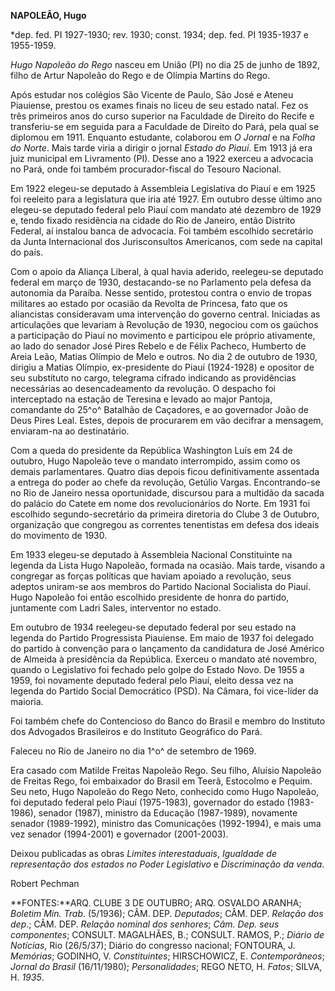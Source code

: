 **NAPOLEÃO, Hugo**

\*dep. fed. PI 1927-1930; rev. 1930; const. 1934; dep. fed. PI 1935-1937
e 1955-1959.

*Hugo Napoleão do Rego* nasceu em União (PI) no dia 25 de junho de 1892,
filho de Artur Napoleão do Rego e de Olímpia Martins do Rego.

Após estudar nos colégios São Vicente de Paulo, São José e Ateneu
Piauiense, prestou os exames finais no liceu de seu estado natal. Fez os
três primeiros anos do curso superior na Faculdade de Direito do Recife
e transferiu-se em seguida para a Faculdade de Direito do Pará, pela
qual se diplomou em 1911. Enquanto estudante, colaborou em *O Jornal* e
na *Folha do Norte*. Mais tarde viria a dirigir o jornal *Estado do
Piauí*. Em 1913 já era juiz municipal em Livramento (PI). Desse ano a
1922 exerceu a advocacia no Pará, onde foi também procurador-fiscal do
Tesouro Nacional.

Em 1922 elegeu-se deputado à Assembleia Legislativa do Piauí e em 1925
foi reeleito para a legislatura que iria até 1927. Em outubro desse
último ano elegeu-se deputado federal pelo Piauí com mandato até
dezembro de 1929 e, tendo fixado residência na cidade do Rio de Janeiro,
então Distrito Federal, aí instalou banca de advocacia. Foi também
escolhido secretário da Junta Internacional dos Jurisconsultos
Americanos, com sede na capital do país.

Com o apoio da Aliança Liberal, à qual havia aderido, reelegeu-se
deputado federal em março de 1930, destacando-se no Parlamento pela
defesa da autonomia da Paraíba. Nesse sentido, protestou contra o envio
de tropas militares ao estado por ocasião da Revolta de Princesa, fato
que os aliancistas consideravam uma intervenção do governo central.
Iniciadas as articulações que levariam à Revolução de 1930, negociou com
os gaúchos a participação do Piauí no movimento e participou ele próprio
ativamente, ao lado do senador José Pires Rebelo e de Félix Pacheco,
Humberto de Areia Leão, Matias Olímpio de Melo e outros. No dia 2 de
outubro de 1930, dirigiu a Matias Olímpio, ex-presidente do Piauí
(1924-1928) e opositor de seu substituto no cargo, telegrama cifrado
indicando as providências necessárias ao desencadeamento da revolução. O
despacho foi interceptado na estação de Teresina e levado ao major
Pantoja, comandante do 25^o^ Batalhão de Caçadores, e ao governador João
de Deus Pires Leal. Estes, depois de procurarem em vão decifrar a
mensagem, enviaram-na ao destinatário.

Com a queda do presidente da República Washington Luís em 24 de outubro,
Hugo Napoleão teve o mandato interrompido, assim como os demais
parlamentares. Quatro dias depois ficou definitivamente assentada a
entrega do poder ao chefe da revolução, Getúlio Vargas. Encontrando-se
no Rio de Janeiro nessa oportunidade, discursou para a multidão da
sacada do palácio do Catete em nome dos revolucionários do Norte. Em
1931 foi escolhido segundo-secretário da primeira diretoria do Clube 3
de Outubro, organização que congregou as correntes tenentistas em defesa
dos ideais do movimento de 1930.

Em 1933 elegeu-se deputado à Assembleia Nacional Constituinte na legenda
da Lista Hugo Napoleão, formada na ocasião. Mais tarde, visando a
congregar as forças políticas que haviam apoiado a revolução, seus
adeptos uniram-se aos membros do Partido Nacional Socialista do Piauí.
Hugo Napoleão foi então escolhido presidente de honra do partido,
juntamente com Ladri Sales, interventor no estado.

Em outubro de 1934 reelegeu-se deputado federal por seu estado na
legenda do Partido Progressista Piauiense. Em maio de 1937 foi delegado
do partido à convenção para o lançamento da candidatura de José Américo
de Almeida à presidência da República. Exerceu o mandato até novembro,
quando o Legislativo foi fechado pelo golpe do Estado Novo. De 1955 a
1959, foi novamente deputado federal pelo Piauí, eleito dessa vez na
legenda do Partido Social Democrático (PSD). Na Câmara, foi vice-líder
da maioria.

Foi também chefe do Contencioso do Banco do Brasil e membro do Instituto
dos Advogados Brasileiros e do Instituto Geográfico do Pará.

Faleceu no Rio de Janeiro no dia 1^o^ de setembro de 1969.

Era casado com Matilde Freitas Napoleão Rego. Seu filho, Aluísio
Napoleão de Freitas Rego, foi embaixador do Brasil em Teerã, Estocolmo e
Pequim. Seu neto, Hugo Napoleão do Rego Neto, conhecido como Hugo
Napoleão, foi deputado federal pelo Piauí (1975-1983), governador do
estado (1983-1986), senador (1987), ministro da Educação (1987-1989),
novamente senador (1989-1992), ministro das Comunicações (1992-1994), e
mais uma vez senador (1994-2001) e governador (2001-2003).

Deixou publicadas as obras *Limites interestaduais*, *Igualdade de
representação dos estados no Poder Legislativo* e *Discriminação da
venda*.

Robert Pechman

**FONTES:**ARQ. CLUBE 3 DE OUTUBRO; ARQ. OSVALDO ARANHA; *Boletim Min.
Trab*. (5/1936); CÂM. DEP. *Deputados*; CÂM. DEP. *Relação dos dep*.;
CÂM. DEP. *Relação nominal dos senhores*; *Câm. Dep. seus componentes*;
CONSULT. MAGALHÃES, B.; CONSULT. RAMOS, P.; *Diário de Notícias*, Rio
(26/5/37); Diário do congresso nacional; FONTOURA, J. *Memórias*;
GODINHO, V. *Constituintes*; HIRSCHOWICZ, E. *Contemporâneos*; *Jornal
do Brasil* (16/11/1980); *Personalidades*; REGO NETO, H. *Fatos*; SILVA,
H. *1935*.
